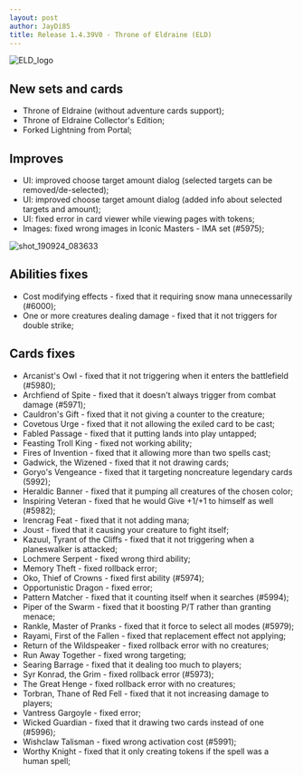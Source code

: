 ```yaml
---
layout: post
author: JayDi85
title: Release 1.4.39V0 - Throne of Eldraine (ELD)
---
```

![ELD_logo](https://user-images.githubusercontent.com/8344157/65797430-461ed500-e180-11e9-9f24-c5db039336ba.png)

## New sets and cards
* Throne of Eldraine (without adventure cards support);
* Throne of Eldraine Collector's Edition;
* Forked Lightning from Portal;

## Improves
* UI: improved choose target amount dialog (selected targets can be removed/de-selected);
* UI: improved choose target amount dialog (added info about selected targets and amount);
* UI: fixed error in card viewer while viewing pages with tokens;
* Images: fixed wrong images in Iconic Masters - IMA set (#5975);

![shot_190924_083633](https://user-images.githubusercontent.com/8344157/65481644-1c775c80-dea7-11e9-8d31-5f6fbb70c0e0.png)

## Abilities fixes
* Cost modifying effects - fixed that it requiring snow mana unnecessarily (#6000);
* One or more creatures dealing damage - fixed that it not triggers for double strike;

## Cards fixes
* Arcanist's Owl - fixed that it not triggering when it enters the battlefield (#5980);
* Archfiend of Spite - fixed that it doesn't always trigger from combat damage (#5971);
* Cauldron's Gift - fixed that it not giving a counter to the creature;
* Covetous Urge - fixed that it not allowing the exiled card to be cast;
* Fabled Passage - fixed that it putting lands into play untapped;
* Feasting Troll King - fixed not working ability;
* Fires of Invention - fixed that it allowing more than two spells cast;
* Gadwick, the Wizened - fixed that it not drawing cards;
* Goryo's Vengeance - fixed that it targeting noncreature legendary cards (5992);
* Heraldic Banner - fixed that it pumping all creatures of the chosen color;
* Inspiring Veteran - fixed that he would Give +1/+1 to himself as well (#5982);
* Irencrag Feat - fixed that it not adding mana;
* Joust - fixed that it causing your creature to fight itself;
* Kazuul, Tyrant of the Cliffs - fixed that it not triggering when a planeswalker is attacked;
* Lochmere Serpent - fixed wrong third ability;
* Memory Theft - fixed rollback error;
* Oko, Thief of Crowns - fixed first ability (#5974);
* Opportunistic Dragon - fixed error;
* Pattern Matcher - fixed that it counting itself when it searches (#5994);
* Piper of the Swarm - fixed that it boosting P/T rather than granting menace;
* Rankle, Master of Pranks - fixed that it force to select all modes (#5979);
* Rayami, First of the Fallen - fixed that replacement effect not applying;
* Return of the Wildspeaker - fixed rollback error with no creatures;
* Run Away Together - fixed wrong targeting;
* Searing Barrage - fixed that it dealing too much to players;
* Syr Konrad, the Grim - fixed rollback error (#5973);
* The Great Henge - fixed rollback error with no creatures;
* Torbran, Thane of Red Fell - fixed that it not increasing damage to players;
* Vantress Gargoyle - fixed error;
* Wicked Guardian - fixed that it drawing two cards instead of one (#5996);
* Wishclaw Talisman - fixed wrong activation cost (#5991);
* Worthy Knight - fixed that it only creating tokens if the spell was a human spell;